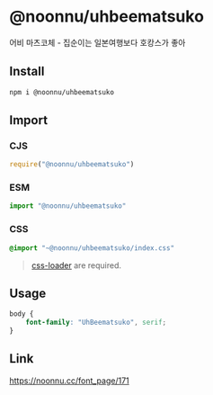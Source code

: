 # @noonnu/uhbeematsuko
어비 마츠코체 - 집순이는 일본여행보다 호캉스가 좋아

## Install
```sh
npm i @noonnu/uhbeematsuko
```
## Import
### CJS
```js
require("@noonnu/uhbeematsuko")
```
### ESM
```js
import "@noonnu/uhbeematsuko"
```
### CSS 
```css
@import "~@noonnu/uhbeematsuko/index.css"
```
> [css-loader](https://github.com/webpack-contrib/css-loader) are required.

## Usage
```css
body {
    font-family: "UhBeematsuko", serif;
}
```

## Link
https://noonnu.cc/font_page/171